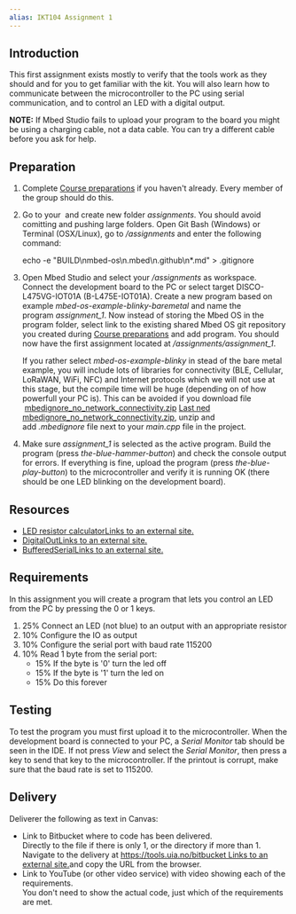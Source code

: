 ```yaml
---
alias: IKT104 Assignment 1
--- 
```


## Introduction

This first assignment exists mostly to verify that the tools work as they should and for you to get familiar with the kit. You will also learn how to communicate between the microcontroller to the PC using serial communication, and to control an LED with a digital output.

**NOTE:** If Mbed Studio fails to upload your program to the board you might be using a charging cable, not a data cable. You can try a different cable before you ask for help.

## Preparation

1.  Complete [Course preparations](https://uia.instructure.com/courses/12507/pages/course-preparations "Course preparations") if you haven't already. Every member of the group should do this.  
      
    
2.  Go to your _<course folder>_ and create new folder _assignments_. You should avoid comitting and pushing large folders. Open Git Bash (Windows) or Terminal (OSX/Linux), go to _<course folder>/assignments_ and enter the following command: 
    
    echo -e "BUILD\nmbed-os\n.mbed\n.github\n*.md" > .gitignore
    
3.  Open Mbed Studio and select your _<course folder>/assignments_ as workspace. Connect the development board to the PC or select target DISCO-L475VG-IOT01A (B-L475E-IOT01A). Create a new program based on example _mbed-os-example-blinky-baremetal_ and name the program _assignment_1_. Now instead of storing the Mbed OS in the program folder, select link to the existing shared Mbed OS git repository you created during [Course preparations](https://uia.instructure.com/courses/12507/pages/course-preparations "Course preparations") and add program. You should now have the first assignment located at _<course folder>/assignments/assignment_1_.  
      
    If you rather select _mbed-os-example-blinky_ in stead of the bare metal example, you will include lots of libraries for connectivity (BLE, Cellular, LoRaWAN, WiFi, NFC) and Internet protocols which we will not use at this stage, but the compile time will be huge (depending on of how powerfull your PC is). This can be avoided if you download file  [mbedignore_no_network_connectivity.zip](https://uia.instructure.com/courses/12507/files/2028962?wrap=1 "mbedignore_no_network_connectivity.zip") [Last ned mbedignore_no_network_connectivity.zip](https://uia.instructure.com/courses/12507/files/2028962/download?download_frd=1), unzip and add _.mbedignore_ file next to your _main.cpp_ file in the project.  
      
    
4.  Make sure _assignment_1_ is selected as the active program. Build the program (press _the-blue-hammer-button_) and check the console output for errors. If everything is fine, upload the program (press _the-blue-play-button_) to the microcontroller and verify it is running OK (there should be one LED blinking on the development board).

## Resources

-   [LED resistor calculatorLinks to an external site.](https://ledcalculator.net/)
-   [DigitalOutLinks to an external site.](https://os.mbed.com/docs/mbed-os/v6.15/apis/digitalout.html)
-   [BufferedSerialLinks to an external site.](https://os.mbed.com/docs/mbed-os/v6.15/apis/serial-uart-apis.html)

## Requirements

In this assignment you will create a program that lets you control an LED from the PC by pressing the 0 or 1 keys.

1.  25% Connect an LED (not blue) to an output with an appropriate resistor
2.  10% Configure the IO as output
3.  10% Configure the serial port with baud rate 115200
4.  10% Read 1 byte from the serial port:
    -   15% If the byte is '0' turn the led off
    -   15% If the byte is '1' turn the led on
    -   15% Do this forever

## Testing

To test the program you must first upload it to the microcontroller. When the development board is connected to your PC, a _Serial Monitor_ tab should be seen in the IDE. If not press _View_ and select the _Serial Monitor_, then press a key to send that key to the microcontroller. If the printout is corrupt, make sure that the baud rate is set to 115200. 

## Delivery

Deliverer the following as text in Canvas:

-   Link to Bitbucket where to code has been delivered.  
    Directly to the file if there is only 1, or the directory if more than 1.  
    Navigate to the delivery at [https://tools.uia.no/bitbucket Links to an external site.](https://tools.uia.no/bitbucket)and copy the URL from the browser.
-   Link to YouTube (or other video service) with video showing each of the requirements.  
    You don't need to show the actual code, just which of the requirements are met.